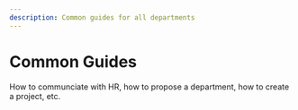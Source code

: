 ```yaml
---
description: Common guides for all departments
---
```


# Common Guides

How to communciate with HR, how to propose a department, how to create a project, etc.&#x20;
